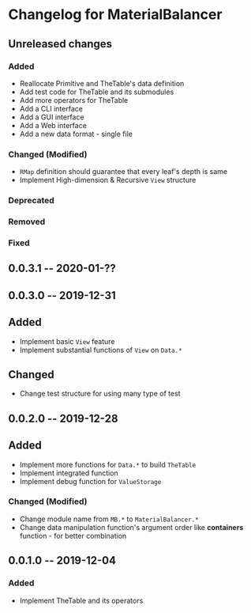 Changelog for MaterialBalancer
====


## Unreleased changes

### Added
* Reallocate Primitive and TheTable's data definition
* Add test code for TheTable and its submodules
* Add more operators for TheTable
* Add a CLI interface
* Add a GUI interface
* Add a Web interface
* Add a new data format - single file

### Changed (Modified)
* `RMap` definition should guarantee that every leaf's depth is same
* Implement High-dimension & Recursive `View` structure

### Deprecated

### Removed

### Fixed

## 0.0.3.1 -- 2020-01-??

## 0.0.3.0 -- 2019-12-31

## Added
* Implement basic `View` feature
* Implement substantial functions of `View` on `Data.*`

## Changed
* Change test structure for using many type of test


## 0.0.2.0 -- 2019-12-28

## Added
* Implement more functions for `Data.*` to build `TheTable`
* Implement integrated function
* Implement debug function for `ValueStorage`

### Changed (Modified)
* Change module name from `MB.*` to `MaterialBalancer.*`
* Change data manipulation function's argument order like **containers** function - for better combination


## 0.0.1.0 -- 2019-12-04

### Added
* Implement TheTable and its operators
